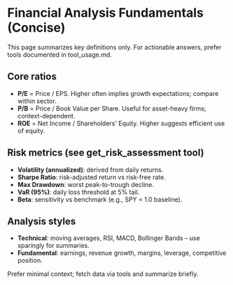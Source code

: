 # Financial Analysis Fundamentals (Concise)

This page summarizes key definitions only. For actionable answers, prefer tools documented in tool_usage.md.

## Core ratios
- **P/E** = Price / EPS. Higher often implies growth expectations; compare within sector.
- **P/B** = Price / Book Value per Share. Useful for asset-heavy firms; context-dependent.
- **ROE** = Net Income / Shareholders' Equity. Higher suggests efficient use of equity.

## Risk metrics (see get_risk_assessment tool)
- **Volatility (annualized)**: derived from daily returns.
- **Sharpe Ratio**: risk-adjusted return vs risk-free rate.
- **Max Drawdown**: worst peak-to-trough decline.
- **VaR (95%)**: daily loss threshold at 5% tail.
- **Beta**: sensitivity vs benchmark (e.g., SPY = 1.0 baseline).

## Analysis styles
- **Technical**: moving averages, RSI, MACD, Bollinger Bands – use sparingly for summaries.
- **Fundamental**: earnings, revenue growth, margins, leverage, competitive position.

Prefer minimal context; fetch data via tools and summarize briefly.
